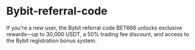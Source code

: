 # Bybit-referral-code
If you're a new user, the Bybit referral code BET666 unlocks exclusive rewards—up to 30,000 USDT, a 50% trading fee discount, and access to the Bybit registration bonus system.
